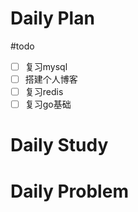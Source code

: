 # Daily Plan
#todo
- [ ] 复习mysql
- [ ] 搭建个人博客
- [ ] 复习redis
- [ ] 复习go基础
# Daily Study

# Daily Problem